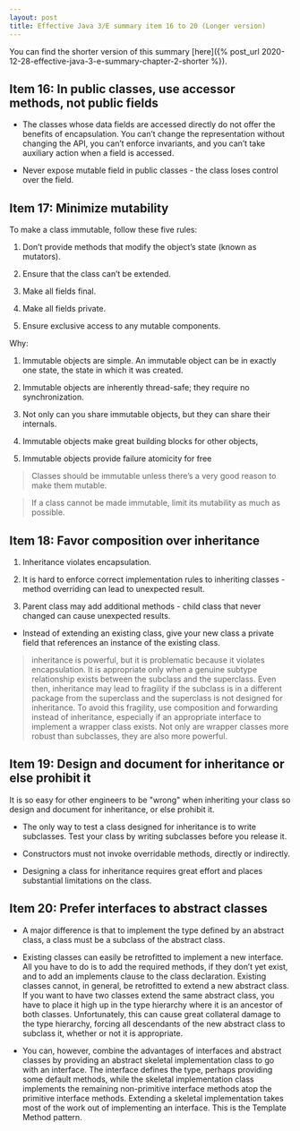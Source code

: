 ```yaml
---
layout: post
title: Effective Java 3/E summary item 16 to 20 (Longer version)
---
```


You can find the shorter version of this summary [here]({% post_url 2020-12-28-effective-java-3-e-summary-chapter-2-shorter %}).

## Item 16: In public classes, use accessor methods, not public fields

* The classes whose data fields are accessed directly do not offer the benefits of encapsulation. You can’t change the representation without changing the API, you can’t enforce invariants, and you can’t take auxiliary action when a field is accessed.

* Never expose mutable field in public classes - the class loses control over the field.

## Item 17: Minimize mutability

To make a class immutable, follow these five rules:

1. Don’t provide methods that modify the object’s state (known as mutators).

2. Ensure that the class can’t be extended.

3. Make all fields final.

4. Make all fields private.

5. Ensure exclusive access to any mutable components.

Why:

1. Immutable objects are simple. An immutable object can be in exactly one state, the state in which it was created.

2. Immutable objects are inherently thread-safe; they require no synchronization.

3. Not only can you share immutable objects, but they can share their internals.

4. Immutable objects make great building blocks for other objects,

5. Immutable objects provide failure atomicity for free

> Classes should be immutable unless there’s a very good reason to make them mutable.

> If a class cannot be made immutable, limit its mutability as much as possible.

## Item 18: Favor composition over inheritance

1. Inheritance violates encapsulation.

2. It is hard to enforce correct implementation rules to inheriting classes - method overriding can lead to unexpected result. 

3. Parent class may add additional methods - child class that never changed can cause unexpected results.

* Instead of extending an existing class, give your new class a private field that references an instance of the existing class.

> inheritance is powerful, but it is problematic because it violates encapsulation. It is appropriate only when a genuine subtype relationship exists between the subclass and the superclass. Even then, inheritance may lead to fragility if the subclass is in a different package from the superclass and the superclass is not designed for inheritance. To avoid this fragility, use composition and forwarding instead of inheritance, especially if an appropriate interface to implement a wrapper class exists. Not only are wrapper classes more robust than subclasses, they are also more powerful.

## Item 19: Design and document for inheritance or else prohibit it

It is so easy for other engineers to be "wrong" when inheriting your class so design and document for inheritance, or else prohibit it.

* The only way to test a class designed for inheritance is to write subclasses. Test your class by writing subclasses before you release it.

* Constructors must not invoke overridable methods, directly or indirectly.

* Designing a class for inheritance requires great effort and places substantial limitations on the class.

## Item 20: Prefer interfaces to abstract classes

* A major difference is that to implement the type defined by an abstract class, a class must be a subclass of the abstract class.

* Existing classes can easily be retrofitted to implement a new interface. All you have to do is to add the required methods, if they don’t yet exist, and to add an implements clause to the class declaration. Existing classes cannot, in general, be retrofitted to extend a new abstract class. If you want to have two classes extend the same abstract class, you have to place it high up in the type hierarchy where it is an ancestor of both classes. Unfortunately, this can cause great collateral damage to the type hierarchy, forcing all descendants of the new abstract class to subclass it, whether or not it is appropriate.

* You can, however, combine the advantages of interfaces and abstract classes by providing an abstract skeletal implementation class to go with an interface. The interface defines the type, perhaps providing some default methods, while the skeletal implementation class implements the remaining non-primitive interface methods atop the primitive interface methods. Extending a skeletal implementation takes most of the work out of implementing an interface. This is the Template Method pattern.
